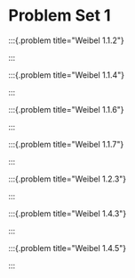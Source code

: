 # Problem Set 1


:::{.problem title="Weibel 1.1.2"}

:::

:::{.problem title="Weibel 1.1.4"}

:::


:::{.problem title="Weibel 1.1.6"}

:::


:::{.problem title="Weibel 1.1.7"}

:::


:::{.problem title="Weibel 1.2.3"}

:::



:::{.problem title="Weibel 1.4.3"}

:::



:::{.problem title="Weibel 1.4.5"}

:::

